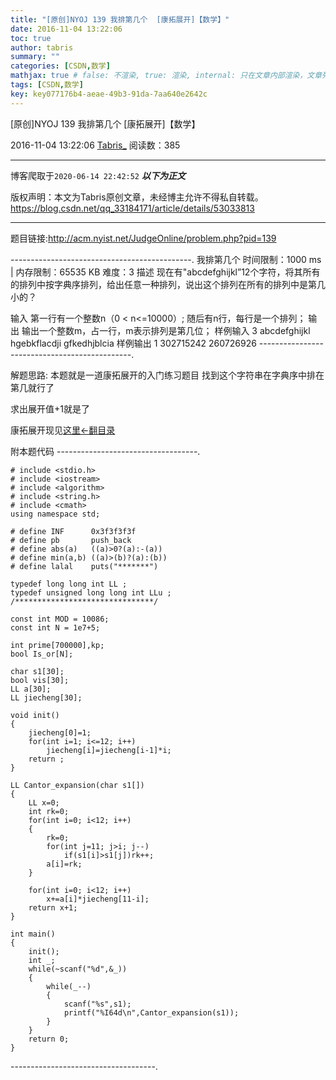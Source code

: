 ```yaml
---
title: "[原创]NYOJ 139 我排第几个  [康拓展开]【数学】"
date: 2016-11-04 13:22:06
toc: true
author: tabris
summary: ""
categories: [CSDN,数学]
mathjax: true # false: 不渲染, true: 渲染, internal: 只在文章内部渲染，文章列表中不渲染
tags: [CSDN,数学]
key: key077176b4-aeae-49b3-91da-7aa640e2642c
---
```


[原创]NYOJ 139 我排第几个  [康拓展开]【数学】

2016-11-04 13:22:06  [Tabris_](https://me.csdn.net/qq_33184171) 阅读数：385

---

博客爬取于`2020-06-14 22:42:52`
***以下为正文***

版权声明：本文为Tabris原创文章，未经博主允许不得私自转载。
https://blog.csdn.net/qq_33184171/article/details/53033813

<!-- more -->

---

题目链接:http://acm.nyist.net/JudgeOnline/problem.php?pid=139

---------------------------------------------.
我排第几个
时间限制：1000 ms  |  内存限制：65535 KB
难度：3
描述
现在有"abcdefghijkl”12个字符，将其所有的排列中按字典序排列，给出任意一种排列，说出这个排列在所有的排列中是第几小的？

输入
第一行有一个整数n（0 < n<=10000）;
随后有n行，每行是一个排列；
输出
输出一个整数m，占一行，m表示排列是第几位；
样例输入
3
abcdefghijkl
hgebkflacdji
gfkedhjblcia
样例输出
1
302715242
260726926
----------------------------------------------.

解题思路:
本题就是一道康拓展开的入门练习题目 
找到这个字符串在字典序中排在第几就行了  

求出展开值+1就是了  

康拓展开现见[这里<-翻目录](http://blog.csdn.net/qq_33184171/article/details/52681216#t2)

附本题代码
-----------------------------------.
```
# include <stdio.h>
# include <iostream>
# include <algorithm>
# include <string.h>
# include <cmath>
using namespace std;

# define INF      0x3f3f3f3f
# define pb       push_back
# define abs(a)   ((a)>0?(a):-(a))
# define min(a,b) ((a)>(b)?(a):(b))
# define lalal    puts("*******")

typedef long long int LL ;
typedef unsigned long long int LLu ;
/*******************************/

const int MOD = 10086;
const int N = 1e7+5;

int prime[700000],kp;
bool Is_or[N];

char s1[30];
bool vis[30];
LL a[30];
LL jiecheng[30];

void init()
{
    jiecheng[0]=1;
    for(int i=1; i<=12; i++)
        jiecheng[i]=jiecheng[i-1]*i;
    return ;
}

LL Cantor_expansion(char s1[])
{
    LL x=0;
    int rk=0;
    for(int i=0; i<12; i++)
    {
        rk=0;
        for(int j=11; j>i; j--)
            if(s1[i]>s1[j])rk++;
        a[i]=rk;
    }

    for(int i=0; i<12; i++)
        x+=a[i]*jiecheng[11-i];
    return x+1;
}

int main()
{
    init();
    int _;
    while(~scanf("%d",&_))
    {
        while(_--)
        {
            scanf("%s",s1);
            printf("%I64d\n",Cantor_expansion(s1));
        }
    }
    return 0;
}

```
------------------------------------.

